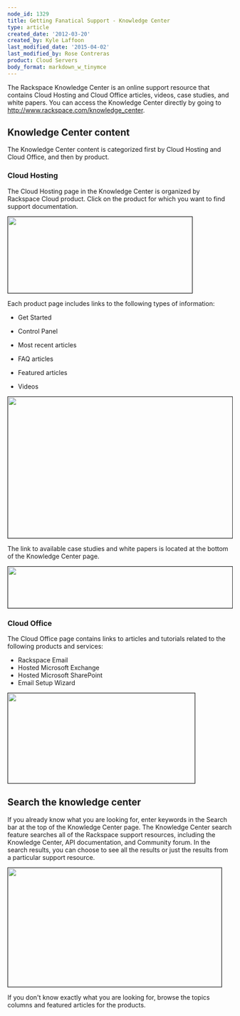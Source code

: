 ```yaml
---
node_id: 1329
title: Getting Fanatical Support - Knowledge Center
type: article
created_date: '2012-03-20'
created_by: Kyle Laffoon
last_modified_date: '2015-04-02'
last_modified_by: Rose Contreras
product: Cloud Servers
body_format: markdown_w_tinymce
---
```


The Rackspace Knowledge Center is an online support resource that contains Cloud Hosting and Cloud Office articles, videos, case studies, and white papers. You can access the Knowledge Center directly by going to http://www.rackspace.com/knowledge_center.

## Knowledge Center content

The Knowledge Center content is categorized first by Cloud Hosting and Cloud Office, and then by product.

### Cloud Hosting

The Cloud Hosting page in the Knowledge Center is organized by Rackspace Cloud product. Click on the product for which you want to find support documentation.


<img src="https://8026b2e3760e2433679c-fffceaebb8c6ee053c935e8915a3fbe7.ssl.cf2.rackcdn.com/field/image/898-1329_6_3.png" width="414" height="171" border="1" alt=""  />

Each product page includes links to the following types of information:

- Get Started

- Control Panel

- Most recent articles

- FAQ articles

- Featured articles

- Videos

<img src="https://8026b2e3760e2433679c-fffceaebb8c6ee053c935e8915a3fbe7.ssl.cf2.rackcdn.com/field/image/898-1329-4.png" width="638" height="317" border="1" alt=""  />

The link to available case studies and white papers is located at the bottom of the Knowledge Center page.

<img src="https://8026b2e3760e2433679c-fffceaebb8c6ee053c935e8915a3fbe7.ssl.cf2.rackcdn.com/field/image/898-1329_7.png" width="518" height="93" border="1" alt=""  /></td>


### Cloud Office

The Cloud Office page contains links to articles and tutorials related to the following products and services:

- Rackspace Email
- Hosted Microsoft Exchange
- Hosted Microsoft SharePoint
- Email Setup Wizard

<img src="https://8026b2e3760e2433679c-fffceaebb8c6ee053c935e8915a3fbe7.ssl.cf2.rackcdn.com/field/image/898-1329_2.png" width="420" height="202" alt="" border="1"  />

## Search the knowledge center

If you already know what you are looking for, enter keywords in the Search bar at the top of the Knowledge Center page. The Knowledge Center search feature searches all of the Rackspace support resources, including the Knowledge Center, API documentation, and Community forum. In the search results, you can choose to see all the results or just the results from a particular support resource.

<img src="https://8026b2e3760e2433679c-fffceaebb8c6ee053c935e8915a3fbe7.ssl.cf2.rackcdn.com/field/image/898-1329_8.png" width="480" height="267" border="1" alt=""  />

If you don't know exactly what you are looking for, browse the topics columns and featured articles for the products.

<p>&nbsp;</p>
